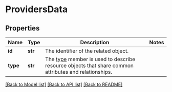 # ProvidersData

## Properties
Name | Type | Description | Notes
------------ | ------------- | ------------- | -------------
**id** | **str** | The identifier of the related object. | 
**type** | **str** | The [type](https://jsonapi.org/format/#document-resource-object-identification) member is used to describe resource objects that share common attributes and relationships. | 

[[Back to Model list]](../README.md#documentation-for-models) [[Back to API list]](../README.md#documentation-for-api-endpoints) [[Back to README]](../README.md)

